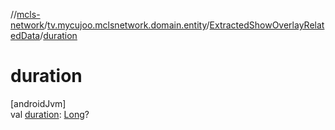 //[mcls-network](../../../index.md)/[tv.mycujoo.mclsnetwork.domain.entity](../index.md)/[ExtractedShowOverlayRelatedData](index.md)/[duration](duration.md)

# duration

[androidJvm]\
val [duration](duration.md): [Long](https://kotlinlang.org/api/latest/jvm/stdlib/kotlin/-long/index.html)?
